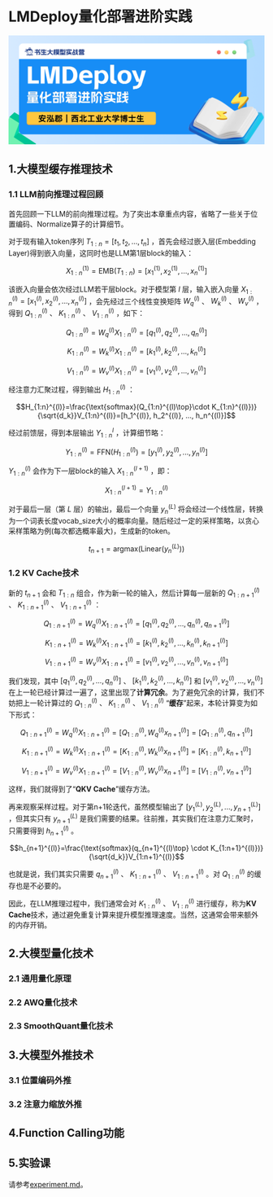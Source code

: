 # LMDeploy量化部署进阶实践

![](./figures/topic.jpg)

## 1.大模型缓存推理技术

### 1.1 LLM前向推理过程回顾

首先回顾一下LLM的前向推理过程。为了突出本章重点内容，省略了一些关于位置编码、Normalize算子的计算细节。

对于现有输入token序列 $T_{1:n}=[t_1, t_2, ..., t_n]$ ，首先会经过嵌入层(Embedding Layer)得到嵌入向量，这同时也是LLM第1层block的输入：

$$X_{1:n}^{(1)}=\text{EMB}(T_{1:n})=[x_1^{(1)}, x_2^{(1)}, ..., x_n^{(1)}]$$

该嵌入向量会依次经过LLM若干层block。对于模型第 $l$ 层，输入嵌入向量 $X_{1:n}^{(l)}=[x_1^{(l)}, x_2^{(l)}, ..., x_n^{(l)}]$ ，会先经过三个线性变换矩阵  $W_q^{(l)}$ 、 $W_k^{(l)}$ 、 $W_v^{(l)}$ ，得到 $Q_{1:n}^{(l)}$ 、 $K_{1:n}^{(l)}$ 、 $V_{1:n}^{(l)}$ ，如下：

$$Q_{1:n}^{(l)}=W_q^{(l)} X_{1:n}^{(l)}=[q_1^{(l)}, q_2^{(l)}, ..., q_n^{(l)}]$$

$$K_{1:n}^{(l)}=W_k^{(l)} X_{1:n}^{(l)}=[k_1^{(l)}, k_2^{(l)}, ..., k_n^{(l)}]$$

$$V_{1:n}^{(l)}=W_v^{(l)} X_{1:n}^{(l)}=[v_1^{(l)}, v_2^{(l)}, ..., v_n^{(l)}]$$

经注意力汇聚过程，得到输出 $H_{1:n}^{(l)}$ ：

$$H_{1:n}^{(l)}=\frac{\text{softmax}(Q_{1:n}^{(l)\top}\cdot K_{1:n}^{(l)})}{\sqrt{d_k}}V_{1:n}^{(l)}=[h_1^{(l)}, h_2^{(l)}, ..., h_n^{(l)}]$$

经过前馈层，得到本层输出 $Y_{1:n}^l$ ，计算细节略：

$$Y_{1:n}^{(l)}=\text{FFN}(H_{1:n}^{(l)})=[y_1^{(l)}, y_2^{(l)}, ..., y_n^{(l)}]$$

$Y_{1:n}^{(l)}$ 会作为下一层block的输入 $X_{1:n}^{(l+1)}$ ，即：

$$X_{1:n}^{(l+1)} = Y_{1:n}^{(l)}$$

对于最后一层（第 $L$ 层）的输出，最后一个向量 $y_n^{(L)}$ 将会经过一个线性层，转换为一个词表长度vocab_size大小的概率向量。随后经过一定的采样策略，以贪心采样策略为例(每次都选概率最大)，生成新的token。

$$t_{n+1} = \text{argmax}(\text{Linear}(y_n^{(L)}))$$

### 1.2 KV Cache技术

新的 $t_{n+1}$ 会和 $T_{1:n}$ 组合，作为新一轮的输入，然后计算每一层新的 $Q_{1:n+1}^{(l)}$ 、 $K_{1:n+1}^{(l)}$ 、 $V_{1:n+1}^{(l)}$ ：

$$Q_{1:n+1}^{(l)}=W_q^{(l)} X_{1:n+1}^{(l)}=[q_1^{(l)}, q_2^{(l)}, ..., q_{n}^{(l)}, q_{n+1}^{(l)}]$$

$$K_{1:n+1}^{(l)}=W_k^{(l)} X_{1:n+1}^{(l)}=[k_1^{(l)}, k_2^{(l)}, ..., k_{n}^{(l)}, k_{n+1}^{(l)}]$$

$$V_{1:n+1}^{(l)}=W_v^{(l)} X_{1:n+1}^{(l)}=[v_1^{(l)}, v_2^{(l)}, ..., v_{n}^{(l)}, v_{n+1}^{(l)}]$$

我们发现，其中 $[q_1^{(l)}, q_2^{(l)}, ..., q_{n}^{(l)}]$ 、 $[k_1^{(l)}, k_2^{(l)}, ..., k_{n}^{(l)}]$ 和 $[v_1^{(l)}, v_2^{(l)}, ..., v_{n}^{(l)}]$ 在上一轮已经计算过一遍了，这里出现了**计算冗余**。为了避免冗余的计算，我们不妨把上一轮计算过的 $Q_{1:n}^{(l)}$ 、 $K_{1:n}^{(l)}$ 、 $V_{1:n}^{(l)}$ “**缓存**”起来，本轮计算变为如下形式：

$$Q_{1:n+1}^{(l)}=W_q^{(l)} X_{1:n+1}^{(l)}=[Q_{1:n}^{(l)}, W_q^{(l)}x_{n+1}^{(l)}]=[Q_{1:n}^{(l)}, q_{n+1}^{(l)}]$$

$$K_{1:n+1}^{(l)}=W_k^{(l)} X_{1:n+1}^{(l)}=[K_{1:n}^{(l)}, W_k^{(l)}x_{n+1}^{(l)}]=[K_{1:n}^{(l)}, k_{n+1}^{(l)}]$$

$$V_{1:n+1}^{(l)}=W_v^{(l)} X_{1:n+1}^{(l)}=[V_{1:n}^{(l)}, W_v^{(l)}x_{n+1}^{(l)}]=[V_{1:n}^{(l)}, v_{n+1}^{(l)}]$$

这样，我们就得到了“**QKV Cache**”缓存方法。

再来观察采样过程。对于第n+1轮迭代，虽然模型输出了 $[y_1^{(L)}, y_2^{(L)}, ..., y_{n+1}^{(L)}]$ ，但其实只有 $y_{n+1}^{(L)}$ 是我们需要的结果。往前推，其实我们在注意力汇聚时，只需要得到 $h_{n+1}^{(l)}$ 。

$$h_{n+1}^{(l)}=\frac{\text{softmax}(q_{n+1}^{(l)\top} \cdot K_{1:n+1}^{(l)})}{\sqrt{d_k}}V_{1:n+1}^{(l)}$$

也就是说，我们其实只需要 $q_{n+1}^{(l)}$ 、 $K_{1:n+1}^{(l)}$ 、 $V_{1:n+1}^{(l)}$ 。对 $Q_{1:n}^{(l)}$ 的缓存也是不必要的。

因此，在LLM推理过程中，我们通常会对 $K_{1:n}^{(l)}$ 、 $V_{1:n}^{(l)}$ 进行缓存，称为**KV Cache**技术，通过避免重复计算来提升模型推理速度。当然，这通常会带来额外的内存开销。


## 2.大模型量化技术

### 2.1 通用量化原理

### 2.2 AWQ量化技术

### 2.3 SmoothQuant量化技术

## 3.大模型外推技术

### 3.1 位置编码外推

### 3.2 注意力缩放外推

## 4.Function Calling功能

## 5.实验课

请参考[experiment.md](./experiments.md)。
